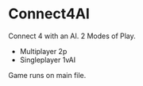 # Connect4AI
Connect 4 with an AI. 
2 Modes of Play. 
  - Multiplayer 2p 
  - Singleplayer 1vAI

Game runs on main file. 
